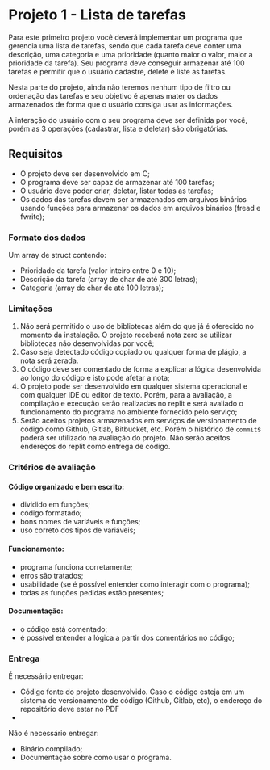 # Projeto 1 - Lista de tarefas
Para este primeiro projeto você deverá implementar um programa que gerencia uma lista de tarefas, sendo que cada tarefa deve conter uma descrição, uma categoria e uma prioridade (quanto maior o valor, maior a prioridade da tarefa). Seu programa deve conseguir armazenar até 100 tarefas e permitir que o usuário cadastre, delete e liste as tarefas.

Nesta parte do projeto, ainda não teremos nenhum tipo de filtro ou ordenação das tarefas e seu objetivo é apenas mater os dados armazenados de forma que o usuário consiga usar as informações.

A interação do usuário com o seu programa deve ser definida por você, porém as 3 operações (cadastrar, lista e deletar) são obrigatórias.

## Requisitos
- O projeto deve ser desenvolvido em C;
- O programa deve ser capaz de armazenar até 100 tarefas;
- O usuário deve poder criar, deletar, listar todas as tarefas;
- Os dados das tarefas devem ser armazenados em arquivos binários usando funções para armazenar os dados em arquivos binários (fread e fwrite);

### Formato dos dados
Um array de struct contendo:

- Prioridade da tarefa (valor inteiro entre 0 e 10);
- Descrição da tarefa (array de char de até 300 letras);
- Categoria (array de char de até 100 letras);

### Limitações
1. Não será permitido o uso de bibliotecas além do que já é oferecido no momento da instalação. O projeto receberá nota zero se utilizar bibliotecas não desenvolvidas por você;
2. Caso seja detectado código copiado ou qualquer forma de plágio, a nota será zerada.
3. O código deve ser comentado de forma a explicar a lógica desenvolvida ao longo do código e isto pode afetar a nota;
4. O projeto pode ser desenvolvido em qualquer sistema operacional e com qualquer IDE ou editor de texto. Porém, para a avaliação, a compilação e execução serão realizadas no replit e será avaliado o funcionamento do programa no ambiente fornecido pelo serviço;
5. Serão aceitos projetos armazenados em serviços de versionamento de código como Github, Gitlab, Bitbucket, etc. Porém o histórico de `commit`s poderá ser utilizado na avaliação do projeto. Não serão aceitos endereços do replit como entrega de código.

### Critérios de avaliação
#### Código organizado e bem escrito: 
- dividido em funções;
- código formatado;
- bons nomes de variáveis e funções;
- uso correto dos tipos de variáveis;

#### Funcionamento:
- programa funciona corretamente;
- erros são tratados;
- usabilidade (se é possível entender como interagir com o programa);
- todas as funções pedidas estão presentes;

#### Documentação:
- o código está comentado;
- é possível entender a lógica a partir dos comentários no código;

### Entrega
É necessário entregar:
- Código fonte do projeto desenvolvido. Caso o código esteja em um sistema de versionamento de código (Github, Gitlab, etc), o endereço do repositório deve estar no PDF
- 
Não é necessário entregar:
- Binário compilado;
- Documentação sobre como usar o programa.
